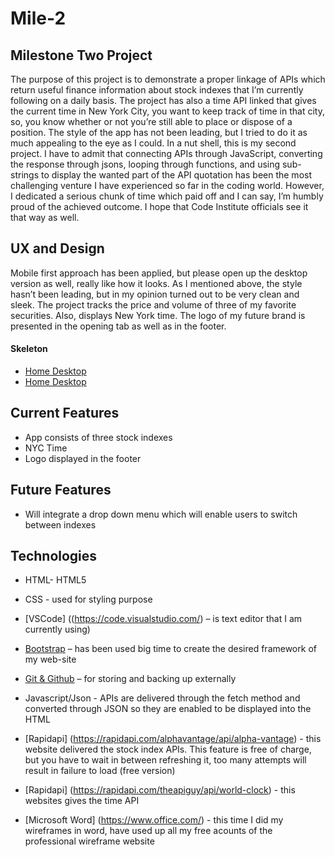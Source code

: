 # Mile-2 

## Milestone Two Project
The purpose of this project is to demonstrate a proper linkage of APIs which return useful finance information about stock indexes that I’m currently following on a daily basis. 
The project has also a time API linked that gives the current time in New York City, you want to keep track of time in that city, so, you know whether or not you’re still able to place or dispose of a position. The style of the app has not been leading, but I tried to do it as much appealing to the eye as I could. 
In a nut shell, this is my second project. I have to admit that connecting APIs through JavaScript, converting the response through jsons, looping through functions, and using sub-strings to display the wanted part of the API quotation has been the most challenging venture I have experienced so far in the coding world.
 However, I dedicated a serious chunk of time which paid off and I can say, I’m humbly proud of the achieved outcome. I hope that Code Institute officials see it that way as well.

## UX and Design
Mobile first approach has been applied, but please open up the desktop version as well, really like how it looks. As I mentioned above, the style hasn’t been leading, but in my opinion turned out to be very clean and sleek. 
The project tracks the price and volume of three of my favorite securities. Also, displays New York time. The logo of my future brand is presented in the opening tab as well as in the footer.

#### Skeleton
* [Home Desktop]()
* [Home Desktop]()

## Current Features
* App consists of three stock indexes 
* NYC Time
* Logo displayed in the footer

## Future Features
* Will integrate a drop down menu which will enable users to switch between indexes 


## Technologies

* HTML- HTML5

* CSS - used for styling purpose 

* [VSCode] ((https://code.visualstudio.com/) – is text editor that I am currently using)

*	[Bootstrap](https://getbootstrap.com/) – has been used big time to create the desired framework of my web-site

*	[Git & Github](https://github.com/) – for storing and backing up externally 

*	Javascript/Json - APIs are delivered through the fetch method and converted through JSON so they are enabled to be displayed into the HTML 

* [Rapidapi] (https://rapidapi.com/alphavantage/api/alpha-vantage) - this website delivered the stock index APIs. This feature is free of charge, but you have to wait in between refreshing it, too many attempts will result in failure to load (free version)

* [Rapidapi] (https://rapidapi.com/theapiguy/api/world-clock) - this websites gives the time API

* [Microsoft Word] (https://www.office.com/) - this time I did my wireframes in word, have used up all my free acounts of the professional wireframe website 




